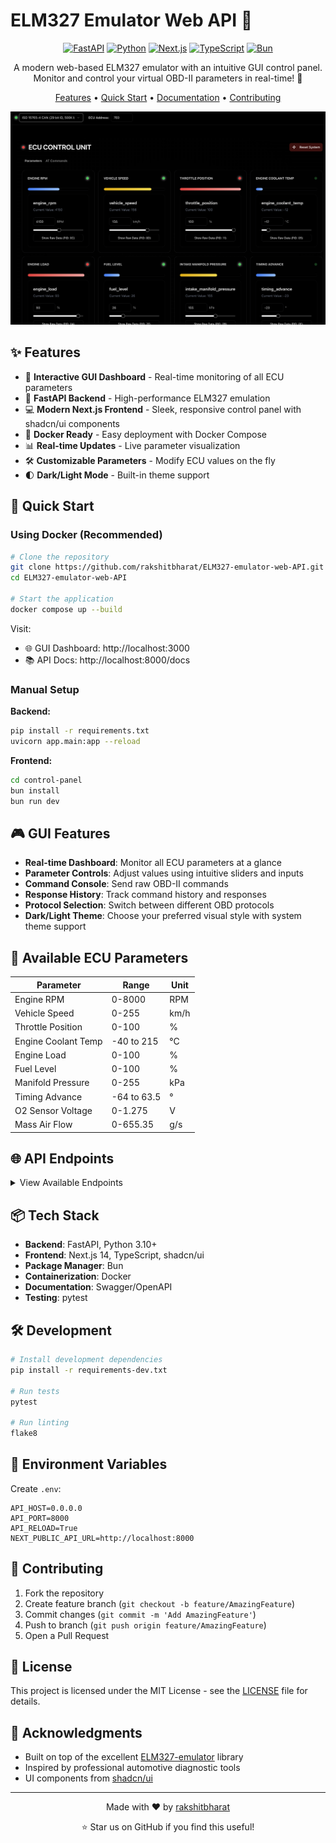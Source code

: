 # ELM327 Emulator Web API 🚗 

<div align="center">

[![FastAPI](https://img.shields.io/badge/FastAPI-005571?style=for-the-badge&logo=fastapi)](https://fastapi.tiangolo.com/)
[![Python](https://img.shields.io/badge/Python-3.10+-3776AB?style=for-the-badge&logo=python&logoColor=white)](https://www.python.org/)
[![Next.js](https://img.shields.io/badge/Next.js-black?style=for-the-badge&logo=next.js&logoColor=white)](https://nextjs.org/)
[![TypeScript](https://img.shields.io/badge/TypeScript-007ACC?style=for-the-badge&logo=typescript&logoColor=white)](https://www.typescriptlang.org/)
[![Bun](https://img.shields.io/badge/Bun-000000?style=for-the-badge&logo=bun&logoColor=white)](https://bun.sh/)

A modern web-based ELM327 emulator with an intuitive GUI control panel. Monitor and control your virtual OBD-II parameters in real-time! 🚀

[Features](#features) • [Quick Start](#quick-start) • [Documentation](#api-documentation) • [Contributing](#contributing)

![ELM327 Emulator GUI](docs/image.png)

</div>

## ✨ Features

- 🎯 **Interactive GUI Dashboard** - Real-time monitoring of all ECU parameters
- 🚀 **FastAPI Backend** - High-performance ELM327 emulation
- 💻 **Modern Next.js Frontend** - Sleek, responsive control panel with shadcn/ui components
- 🐳 **Docker Ready** - Easy deployment with Docker Compose
- 📊 **Real-time Updates** - Live parameter visualization
- 🛠️ **Customizable Parameters** - Modify ECU values on the fly
- 🌓 **Dark/Light Mode** - Built-in theme support

## 🏁 Quick Start

### Using Docker (Recommended)

```bash
# Clone the repository
git clone https://github.com/rakshitbharat/ELM327-emulator-web-API.git
cd ELM327-emulator-web-API

# Start the application
docker compose up --build
```

Visit:
- 🌐 GUI Dashboard: http://localhost:3000
- 📚 API Docs: http://localhost:8000/docs

### Manual Setup

**Backend:**
```bash
pip install -r requirements.txt
uvicorn app.main:app --reload
```

**Frontend:**
```bash
cd control-panel
bun install
bun run dev
```

## 🎮 GUI Features

- **Real-time Dashboard**: Monitor all ECU parameters at a glance
- **Parameter Controls**: Adjust values using intuitive sliders and inputs
- **Command Console**: Send raw OBD-II commands
- **Response History**: Track command history and responses
- **Protocol Selection**: Switch between different OBD protocols
- **Dark/Light Theme**: Choose your preferred visual style with system theme support

## 🔧 Available ECU Parameters

| Parameter | Range | Unit |
|-----------|-------|------|
| Engine RPM | 0-8000 | RPM |
| Vehicle Speed | 0-255 | km/h |
| Throttle Position | 0-100 | % |
| Engine Coolant Temp | -40 to 215 | °C |
| Engine Load | 0-100 | % |
| Fuel Level | 0-100 | % |
| Manifold Pressure | 0-255 | kPa |
| Timing Advance | -64 to 63.5 | ° |
| O2 Sensor Voltage | 0-1.275 | V |
| Mass Air Flow | 0-655.35 | g/s |

## 🌐 API Endpoints

<details>
<summary>View Available Endpoints</summary>

### Command Execution
```http
POST /api/v1/command
```

### Parameter Control
```http
POST /api/v1/ecu/set-value
GET /api/v1/ecu/values
GET /api/v1/ecu/value/{parameter}
```
</details>

## 📦 Tech Stack

- **Backend**: FastAPI, Python 3.10+
- **Frontend**: Next.js 14, TypeScript, shadcn/ui
- **Package Manager**: Bun
- **Containerization**: Docker
- **Documentation**: Swagger/OpenAPI
- **Testing**: pytest

## 🛠️ Development

```bash
# Install development dependencies
pip install -r requirements-dev.txt

# Run tests
pytest

# Run linting
flake8
```

## 📝 Environment Variables

Create `.env`:
```env
API_HOST=0.0.0.0
API_PORT=8000
API_RELOAD=True
NEXT_PUBLIC_API_URL=http://localhost:8000
```

## 🤝 Contributing

1. Fork the repository
2. Create feature branch (`git checkout -b feature/AmazingFeature`)
3. Commit changes (`git commit -m 'Add AmazingFeature'`)
4. Push to branch (`git push origin feature/AmazingFeature`)
5. Open a Pull Request

## 📜 License

This project is licensed under the MIT License - see the [LICENSE](LICENSE) file for details.

## 🙏 Acknowledgments

- Built on top of the excellent [ELM327-emulator](https://github.com/Ircama/ELM327-emulator) library
- Inspired by professional automotive diagnostic tools
- UI components from [shadcn/ui](https://ui.shadcn.com/)

---

<div align="center">
Made with ❤️ by <a href="https://github.com/rakshitbharat">rakshitbharat</a>

⭐️ Star us on GitHub if you find this useful!
</div>